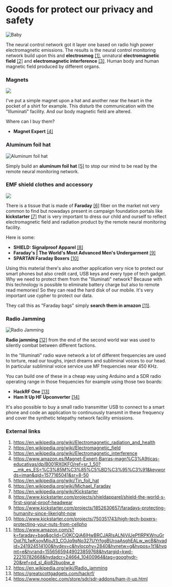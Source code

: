 # Goods for protect our privacy and safety

![Baby](../Images/74456376_10221115436578112_6225842746691682304_n.jpg)

The neural control network got it layer one based on radio high power electromagnetic emissions. The results is the neural control monitoring network build upon this and **electrosmog** [[1]](https://en.wikipedia.org/wiki/Electromagnetic_radiation_and_health),  unnatural **electromagnetic field** [[2]](https://en.wikipedia.org/wiki/Electromagnetic_field) and **electromagnetic interference** [[3]](https://en.wikipedia.org/wiki/Electromagnetic_interference). Human body and human magnetic field produced by different organs.

### Magnets 

![](../Images/GettyImages-147220256-56a8282.jpg)

I've put a simple magnet upon a hat and another near the heart in the pocket of a shirt for example. This disturb the communication with the "Illuminati" facility. And our body magnetic field are altered. 

Where can I buy them?

- **Magnet Expert** [[4]](https://www.amazon.es/Magnet-Expert-Barras-magn%C3%A9ticas-educativas/dp/B001RX0KFO/ref=sr_1_50?__mk_es_ES=%C3%85M%C3%85%C5%BD%C3%95%C3%91&keywords=iman&qid=1577165041&sr=8-50)

### Aluminum foil hat

![Aluminum foil hat](../Images/30C3_TinFoil-Hat.jpg)

Simply build an **aluminum foil hat** [[5]](https://en.wikipedia.org/wiki/Tin_foil_hat) to stop our mind to be read by the remote neural monitoring network.

### EMF shield clothes and accessory

![](../Images/afc269525652b4e3322ba18b9edb944e_original.jpg)

There is a tissue that is made of **Faraday** [[6]](https://en.wikipedia.org/wiki/Michael_Faraday) fiber on the market not very common to find but nowadays present in campaign foundation portals like **kickstarter** [[7]](https://en.wikipedia.org/wiki/Kickstarter) that is very important to dress our child and ourself to reflect electromagnetic field and radiation product by the remote neural monitoring facility. 

Here is some:

- **SHIELD: Signalproof Apparel** [[8]](https://www.kickstarter.com/projects/shieldapparel/shield-the-world-s-first-signal-proof-headwear)
- **Faraday's | The World's Most Advanced Men's Undergarment** [[9]](https://www.kickstarter.com/projects/1852630657/faradays-protecting-humanity-since-likeright-now)
- **SPARTAN Faraday Boxers** [[10]](https://www.kickstarter.com/projects/750351743/high-tech-boxers-protecting-your-nuts-from-cellpho)

Using this material there's also another application very nice to protect our smart phones but also credit card, USB keys and every type of tech gadget. Why we need to protect them from the "Illuminati" network? Because with this technology is possible to eliminate battery charge but also to remote read memories! So they can read the hard disk of our mobile. It's very important use cypher to protect our data.

They call this as "Faraday bags" simply **search them in amazon** [[11]](https://www.amazon.com/s?k=faraday+bag&gclid=Cj0KCQiA6IHwBRCJARIsALNjViUePfIRPKWnuGrOqt7tL1wKsoyMloJt3_COJq9qNo327UYrfggBUroaAsghEALw_wcB&hvadid=241924514100&hvdev=c&hvlocphy=2840&hvnetw=g&hvpos=1t1&hvqmt=e&hvrand=15565659449023859768&hvtargid=kwd-22210782668&hydadcr=24664_10400964&tag=googhydr-20&ref=pd_sl_4io82buobw_e).

### Radio Jamming

![Radio Jamming](../Images/au4gjammer150629059_01.jpg)

**Radio jamming** [[12]](https://en.wikipedia.org/wiki/Radio_jamming) from the end of the second world war was used to silently combat between different factions. 

In the "Illuminati" radio wave network a lot of different frequencies are used to torture, read our toughs, inject dreams and subliminal voices to our head. In particular subliminal voice service use MF frequencies near 450 KHz. 

You can build one of these in a cheap way using Arduino and a SDR radio operating range in those frequencies for example using those two boards:

- **HackRF One** [[13]](https://greatscottgadgets.com/hackrf/)
- **Ham It Up HF Upconverter** [[14]](https://www.nooelec.com/store/sdr/sdr-addons/ham-it-up.html) 

It's also possible to buy a small radio transmitter USB to connect to a smart phone and code an application to continuously transmit in these frequency and cover the synthetic telepathy network facility emissions. 

### External links

1. https://en.wikipedia.org/wiki/Electromagnetic_radiation_and_health
2. https://en.wikipedia.org/wiki/Electromagnetic_field
3. https://en.wikipedia.org/wiki/Electromagnetic_interference
4. https://www.amazon.es/Magnet-Expert-Barras-magn%C3%A9ticas-educativas/dp/B001RX0KFO/ref=sr_1_50?__mk_es_ES=%C3%85M%C3%85%C5%BD%C3%95%C3%91&keywords=iman&qid=1577165041&sr=8-50
5. https://en.wikipedia.org/wiki/Tin_foil_hat
6. https://en.wikipedia.org/wiki/Michael_Faraday
7. https://en.wikipedia.org/wiki/Kickstarter
8. https://www.kickstarter.com/projects/shieldapparel/shield-the-world-s-first-signal-proof-headwear
9. https://www.kickstarter.com/projects/1852630657/faradays-protecting-humanity-since-likeright-now
10. https://www.kickstarter.com/projects/750351743/high-tech-boxers-protecting-your-nuts-from-cellpho
11. https://www.amazon.com/s?k=faraday+bag&gclid=Cj0KCQiA6IHwBRCJARIsALNjViUePfIRPKWnuGrOqt7tL1wKsoyMloJt3_COJq9qNo327UYrfggBUroaAsghEALw_wcB&hvadid=241924514100&hvdev=c&hvlocphy=2840&hvnetw=g&hvpos=1t1&hvqmt=e&hvrand=15565659449023859768&hvtargid=kwd-22210782668&hydadcr=24664_10400964&tag=googhydr-20&ref=pd_sl_4io82buobw_e
12. https://en.wikipedia.org/wiki/Radio_jamming
13. https://greatscottgadgets.com/hackrf/
14. https://www.nooelec.com/store/sdr/sdr-addons/ham-it-up.html